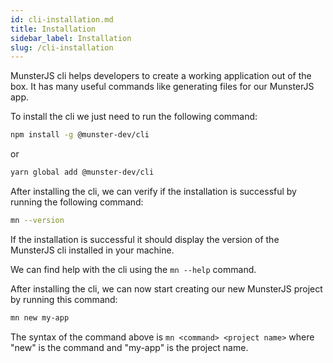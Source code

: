 ```yaml
---
id: cli-installation.md
title: Installation
sidebar_label: Installation
slug: /cli-installation
---
```


MunsterJS cli helps developers to create a working application out of the box.
It has many useful commands like generating files for our MunsterJS app.

To install the cli we just need to run the following command:

```bash
npm install -g @munster-dev/cli
```
or
```bash
yarn global add @munster-dev/cli
```

After installing the cli, we can verify if the installation is successful by running the following command:

```bash
mn --version
```

If the installation is successful it should display the version of the MunsterJS cli installed in your machine.

We can find help with the cli using the `mn --help` command.

After installing the cli, we can now start creating our new MunsterJS project by running this command:

```bash
mn new my-app
```

The syntax of the command above is `mn <command> <project name>` where "new" is the command and "my-app" is the project name.